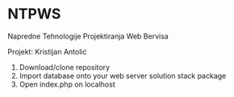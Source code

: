 # NTPWS

Napredne Tehnologije Projektiranja Web Bervisa

Projekt: Kristijan Antolić

1. Download/clone repository
2. Import database onto your web server solution stack package
3. Open index.php on localhost
